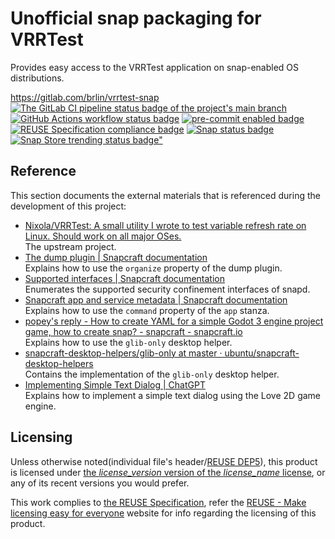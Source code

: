 # Unofficial snap packaging for VRRTest

Provides easy access to the VRRTest application on snap-enabled OS distributions.

<https://gitlab.com/brlin/vrrtest-snap>  
[![The GitLab CI pipeline status badge of the project's `main` branch](https://gitlab.com/brlin/vrrtest-snap/badges/main/pipeline.svg?ignore_skipped=true "Click here to check out the comprehensive status of the GitLab CI pipelines")](https://gitlab.com/brlin/vrrtest-snap/-/pipelines) [![GitHub Actions workflow status badge](https://github.com/brlin-tw/vrrtest-snap/actions/workflows/check-potential-problems.yml/badge.svg "GitHub Actions workflow status")](https://github.com/brlin-tw/vrrtest-snap/actions/workflows/check-potential-problems.yml) [![pre-commit enabled badge](https://img.shields.io/badge/pre--commit-enabled-brightgreen?logo=pre-commit&logoColor=white "This project uses pre-commit to check potential problems")](https://pre-commit.com/) [![REUSE Specification compliance badge](https://api.reuse.software/badge/gitlab.com/brlin/vrrtest-snap "This project complies to the REUSE specification to decrease software licensing costs")](https://api.reuse.software/info/gitlab.com/brlin/vrrtest-snap) [![Snap status badge](https://snapcraft.io/vrrtest/badge.svg "The current status of the snap in the Snap Store")](https://snapcraft.io/vrrtest) [![Snap Store trending status badge"](https://snapcraft.io/vrrtest/trending.svg?name=0 "This snap is currently flagged as trending in the Snap Store")](https://snapcraft.io/vrrtest)

## Reference

This section documents the external materials that is referenced during the development of this project:

* [Nixola/VRRTest: A small utility I wrote to test variable refresh rate on Linux. Should work on all major OSes.](https://github.com/Nixola/VRRTest)  
  The upstream project.
* [The dump plugin | Snapcraft documentation](https://snapcraft.io/docs/dump-plugin)  
  Explains how to use the `organize` property of the dump plugin.
* [Supported interfaces | Snapcraft documentation](https://snapcraft.io/docs/supported-interfaces)  
  Enumerates the supported security confinement interfaces of snapd.
* [Snapcraft app and service metadata | Snapcraft documentation](https://snapcraft.io/docs/snapcraft-app-and-service-metadata)  
  Explains how to use the `command` property of the `app` stanza.
* [popey's reply - How to create YAML for a simple Godot 3 engine project game, how to create snap? - snapcraft - snapcraft.io](https://forum.snapcraft.io/t/how-to-create-yaml-for-a-simple-godot-3-engine-project-game-how-to-create-snap/9822/2)  
  Explains how to use the `glib-only` desktop helper.
* [snapcraft-desktop-helpers/glib-only at master · ubuntu/snapcraft-desktop-helpers](https://github.com/ubuntu/snapcraft-desktop-helpers/tree/master/glib-only)  
  Contains the implementation of the `glib-only` desktop helper.
* [Implementing Simple Text Dialog | ChatGPT](https://chatgpt.com/share/fd038592-8ded-4277-8d9c-1ea7c8c3ebb4)  
  Explains how to implement a simple text dialog using the Love 2D game engine.

## Licensing

Unless otherwise noted(individual file's header/[REUSE DEP5](.reuse/dep5)), this product is licensed under [the _license_version_ version of the _license_name_ license](_license_url_), or any of its recent versions you would prefer.

This work complies to [the REUSE Specification](https://reuse.software/spec/), refer the [REUSE - Make licensing easy for everyone](https://reuse.software/) website for info regarding the licensing of this product.
